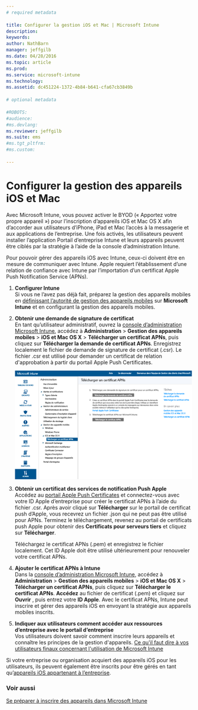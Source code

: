```yaml
---
# required metadata

title: Configurer la gestion iOS et Mac | Microsoft Intune
description:
keywords:
author: NathBarn
manager: jeffgilb
ms.date: 04/28/2016
ms.topic: article
ms.prod:
ms.service: microsoft-intune
ms.technology:
ms.assetid: dc451224-1372-4b84-b641-cfa67cb3849b

# optional metadata

#ROBOTS:
#audience:
#ms.devlang:
ms.reviewer: jeffgilb
ms.suite: ems
#ms.tgt_pltfrm:
#ms.custom:

---
```


# Configurer la gestion des appareils iOS et Mac
Avec Microsoft Intune, vous pouvez activer le BYOD (« Apportez votre propre appareil ») pour l’inscription d’appareils iOS et Mac OS X afin d’accorder aux utilisateurs d’iPhone, iPad et Mac l’accès à la messagerie et aux applications de l’entreprise. Une fois activés, les utilisateurs peuvent installer l’application Portail d’entreprise Intune et leurs appareils peuvent être ciblés par la stratégie à l’aide de la console d’administration Intune.

Pour pouvoir gérer des appareils iOS avec Intune, ceux-ci doivent être en mesure de communiquer avec Intune. Apple requiert l’établissement d’une relation de confiance avec Intune par l’importation d’un certificat Apple Push Notification Service (APNs).

1.  **Configurer Intune**<br>
    Si vous ne l’avez pas déjà fait, préparez la gestion des appareils mobiles en [définissant l’autorité de gestion des appareils mobiles](get-ready-to-enroll-devices-in-microsoft-intune.md#set-mobile-device-management-authority) sur **Microsoft Intune** et en configurant la gestion des appareils mobiles.

2.  **Obtenir une demande de signature de certificat**<br>
    En tant qu’utilisateur administratif, ouvrez la [console d’administration Microsoft Intune](http://manage.microsoft.com), accédez à **Administration** &gt; **Gestion des appareils mobiles** &gt; **iOS et Mac OS X** &gt; **Télécharger un certificat APNs**, puis cliquez sur **Télécharger la demande de certificat APNs**. Enregistrez localement le fichier de demande de signature de certificat (.csr). Le fichier .csr est utilisé pour demander un certificat de relation d'approbation à partir du portail Apple Push Certificates.

    ![Boîte de dialogue Télécharger un certificat APNs](../media/Intune-iOS-enrollment-with-apns.png)

3.  **Obtenir un certificat des services de notification Push Apple**<br>
    Accédez au [portail Apple Push Certificates](http://go.microsoft.com/fwlink/?LinkId=269844) et connectez-vous avec votre ID Apple d’entreprise pour créer le certificat APNs à l’aide du fichier .csr. Après avoir cliqué sur **Télécharger** sur le portail de certificat push d’Apple, vous recevrez un fichier .json qui ne peut pas être utilisé pour APNs. Terminez le téléchargement, revenez au portail de certificats push Apple pour obtenir des **Certificats pour serveurs tiers** et cliquez sur **Télécharger**.

    Téléchargez le certificat APNs (.pem) et enregistrez le fichier localement. Cet ID Apple doit être utilisé ultérieurement pour renouveler votre certificat APNs.

4.  **Ajouter le certificat APNs à Intune**<br>
    Dans la [console d’administration Microsoft Intune](http://manage.microsoft.com), accédez à **Administration** &gt; **Gestion des appareils mobiles** &gt; **iOS et Mac OS X** &gt; **Télécharger un certificat APNs**, puis cliquez sur **Télécharger le certificat APNs**. **Accédez** au fichier de certificat (.pem) et cliquez sur **Ouvrir** , puis entrez votre **ID Apple**. Avec le certificat APNs, Intune peut inscrire et gérer des appareils iOS en envoyant la stratégie aux appareils mobiles inscrits.

5.  **Indiquer aux utilisateurs comment accéder aux ressources d’entreprise avec le portail d’entreprise**<br>
    Vos utilisateurs doivent savoir comment inscrire leurs appareils et connaître les principes de la gestion d'appareils. [Ce qu'il faut dire à vos utilisateurs finaux concernant l'utilisation de Microsoft Intune](what-to-tell-your-end-users-about-using-microsoft-intune.md)

Si votre entreprise ou organisation acquiert des appareils iOS pour les utilisateurs, ils peuvent également être inscrits pour être gérés en tant qu’[appareils iOS appartenant à l’entreprise](enroll-corporate-owned-ios-devices-in-microsoft-intune.md).

### Voir aussi
[Se préparer à inscrire des appareils dans Microsoft Intune](get-ready-to-enroll-devices-in-microsoft-intune.md)


<!--HONumber=Jun16_HO1-->


